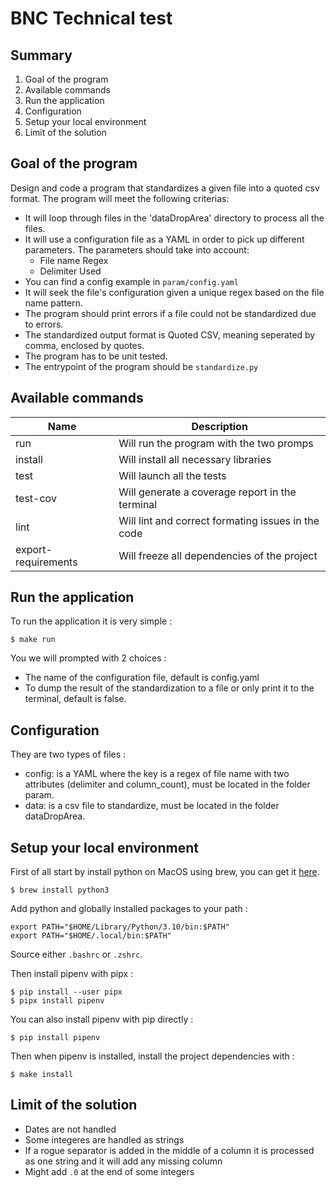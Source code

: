 # BNC Technical test

## Summary

1. Goal of the program
2. Available commands
3. Run the application 
4. Configuration
5. Setup your local environment
6. Limit of the solution

## Goal of the program

Design and code a program that standardizes a given file into a quoted csv format. The program will meet the following
criterias:

- It will loop through files in the 'dataDropArea' directory to process all the files.
- It will use a configuration file as a YAML in order to pick up different parameters. The parameters should take into
  account:
    - File name Regex
    - Delimiter Used
- You can find a config example in `param/config.yaml`
- It will seek the file's configuration given a unique regex based on the file name pattern.
- The program should print errors if a file could not be standardized due to errors.
- The standardized output format is Quoted CSV, meaning seperated by comma, enclosed by quotes.
- The program has to be unit tested.
- The entrypoint of the program should be `standardize.py`

## Available commands

| Name                | Description                                        |
|---------------------|----------------------------------------------------|
| run                 | Will run the program with the two promps           |
| install             | Will install all necessary libraries               |
| test                | Will launch all the tests                          |
| test-cov            | Will generate a coverage report in the terminal    |
| lint                | Will lint and correct formating issues in the code |
| export-requirements | Will freeze all dependencies of the project        |


## Run the application
To run the application it is very simple :

```
$ make run
```

You we will prompted with 2 choices :
- The name of the configuration file, default is config.yaml
- To dump the result of the standardization to a file or only print it to the terminal, default is false.

## Configuration

They are two types of files :
- config: is a YAML where the key is a regex of file name with two attributes (delimiter and column_count), must be located in the folder param.
- data: is a csv file to standardize, must be located in the folder dataDropArea.

## Setup your local environment

First of all start by install python on MacOS using brew, you can get it [here](https://brew.sh).

```
$ brew install python3
```

Add python and globally installed packages to your path :

```
export PATH="$HOME/Library/Python/3.10/bin:$PATH"
export PATH="$HOME/.local/bin:$PATH"
```

Source either `.bashrc` or `.zshrc`.

Then install pipenv with pipx :

```
$ pip install --user pipx
$ pipx install pipenv
```

You can also install pipenv with pip directly :

```
$ pip install pipenv
```

Then when pipenv is installed, install the project dependencies with :

```
$ make install
```

## Limit of the solution

- Dates are not handled
- Some integeres are handled as strings 
- If a rogue separator is added in the middle of a column it is processed as one string and it will add any missing column
- Might add `.0` at the end of some integers
